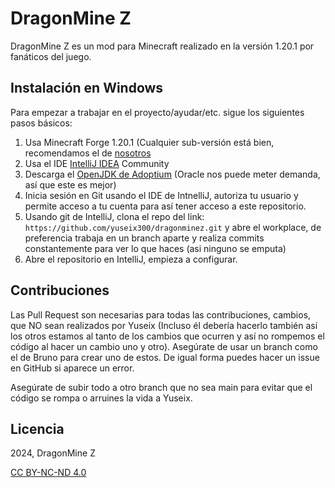 # DragonMine Z

DragonMine Z es un mod para Minecraft realizado en la versión 1.20.1 por fanáticos del juego.

## Instalación en Windows

Para empezar a trabajar en el proyecto/ayudar/etc. sigue los siguientes pasos básicos:
1. Usa Minecraft Forge 1.20.1 (Cualquier sub-versión está bien, recomendamos el de [nosotros](https://github.com/yuseix300/dragonminez/releases/tag/v0.1.0-alpha)
2. Usa el IDE [IntelliJ IDEA](https://www.jetbrains.com/idea/download/) Community
3. Descarga el [OpenJDK de Adoptium](https://adoptium.net/temurin/releases/?version=17&os=windows) (Oracle nos puede meter demanda, así que este es mejor)
4. Inicia sesión en Git usando el IDE de IntnelliJ, autoriza tu usuario y permite acceso a tu cuenta para así tener acceso a este repositorio.
5. Usando git de IntelliJ, clona el repo del link: ``https://github.com/yuseix300/dragonminez.git`` y abre el workplace, de preferencia trabaja en un branch aparte y realiza commits constantemente para ver lo que haces (asi ninguno se emputa)
6. Abre el repositorio en IntelliJ, empieza a configurar.

## Contribuciones

Las Pull Request son necesarias para todas las contribuciones, cambios, que NO sean realizados por Yuseix (Incluso él debería hacerlo también así los otros estamos al tanto de los cambios que ocurren y así no rompemos el código al hacer un cambio uno y otro). Asegúrate de usar un branch como el de Bruno para crear uno de estos. De igual forma puedes hacer un issue en GitHub si aparece un error.

Asegúrate de subir todo a otro branch que no sea main para evitar que el código se rompa o arruines la vida a Yuseix.

## Licencia

2024, DragonMine Z

[CC BY-NC-ND 4.0](https://creativecommons.org/licenses/by-nc-nd/4.0/deed.en)

